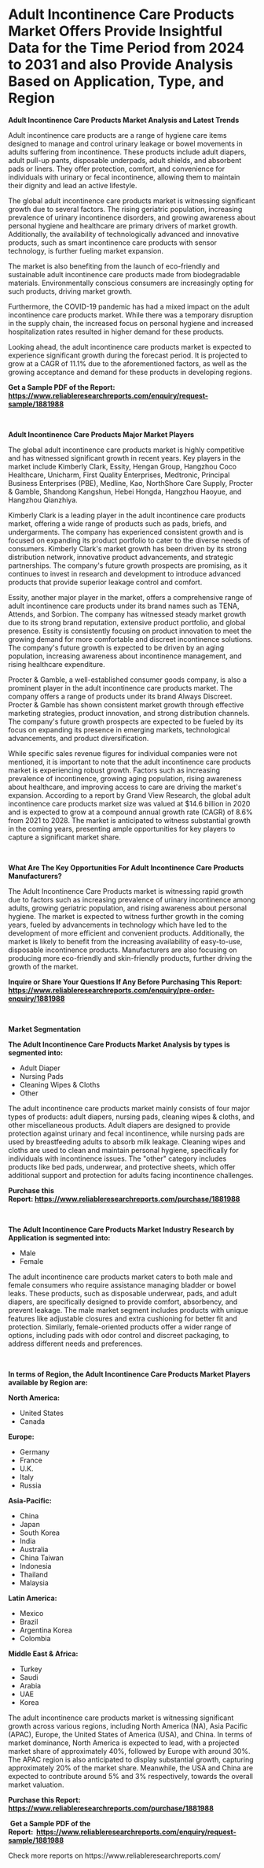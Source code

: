 <p><h1>Adult Incontinence Care Products Market Offers Provide Insightful Data for the Time Period from 2024 to 2031 and also Provide Analysis Based on Application, Type, and Region</h1></p><p><strong>Adult Incontinence Care Products Market Analysis and Latest Trends</strong></p>
<p><p>Adult incontinence care products are a range of hygiene care items designed to manage and control urinary leakage or bowel movements in adults suffering from incontinence. These products include adult diapers, adult pull-up pants, disposable underpads, adult shields, and absorbent pads or liners. They offer protection, comfort, and convenience for individuals with urinary or fecal incontinence, allowing them to maintain their dignity and lead an active lifestyle.</p><p>The global adult incontinence care products market is witnessing significant growth due to several factors. The rising geriatric population, increasing prevalence of urinary incontinence disorders, and growing awareness about personal hygiene and healthcare are primary drivers of market growth. Additionally, the availability of technologically advanced and innovative products, such as smart incontinence care products with sensor technology, is further fueling market expansion.</p><p>The market is also benefiting from the launch of eco-friendly and sustainable adult incontinence care products made from biodegradable materials. Environmentally conscious consumers are increasingly opting for such products, driving market growth.</p><p>Furthermore, the COVID-19 pandemic has had a mixed impact on the adult incontinence care products market. While there was a temporary disruption in the supply chain, the increased focus on personal hygiene and increased hospitalization rates resulted in higher demand for these products.</p><p>Looking ahead, the adult incontinence care products market is expected to experience significant growth during the forecast period. It is projected to grow at a CAGR of 11.1% due to the aforementioned factors, as well as the growing acceptance and demand for these products in developing regions.</p></p>
<p><strong>Get a Sample PDF of the Report:&nbsp; <a href="https://www.reliableresearchreports.com/enquiry/request-sample/1881988">https://www.reliableresearchreports.com/enquiry/request-sample/1881988</a></strong></p>
<p>&nbsp;</p>
<p><strong>Adult Incontinence Care Products Major Market Players</strong></p>
<p><p>The global adult incontinence care products market is highly competitive and has witnessed significant growth in recent years. Key players in the market include Kimberly Clark, Essity, Hengan Group, Hangzhou Coco Healthcare, Unicharm, First Quality Enterprises, Medtronic, Principal Business Enterprises (PBE), Medline, Kao, NorthShore Care Supply, Procter & Gamble, Shandong Kangshun, Hebei Hongda, Hangzhou Haoyue, and Hangzhou Qianzhiya.</p><p>Kimberly Clark is a leading player in the adult incontinence care products market, offering a wide range of products such as pads, briefs, and undergarments. The company has experienced consistent growth and is focused on expanding its product portfolio to cater to the diverse needs of consumers. Kimberly Clark's market growth has been driven by its strong distribution network, innovative product advancements, and strategic partnerships. The company's future growth prospects are promising, as it continues to invest in research and development to introduce advanced products that provide superior leakage control and comfort. </p><p>Essity, another major player in the market, offers a comprehensive range of adult incontinence care products under its brand names such as TENA, Attends, and Sorbion. The company has witnessed steady market growth due to its strong brand reputation, extensive product portfolio, and global presence. Essity is consistently focusing on product innovation to meet the growing demand for more comfortable and discreet incontinence solutions. The company's future growth is expected to be driven by an aging population, increasing awareness about incontinence management, and rising healthcare expenditure.</p><p>Procter & Gamble, a well-established consumer goods company, is also a prominent player in the adult incontinence care products market. The company offers a range of products under its brand Always Discreet. Procter & Gamble has shown consistent market growth through effective marketing strategies, product innovation, and strong distribution channels. The company's future growth prospects are expected to be fueled by its focus on expanding its presence in emerging markets, technological advancements, and product diversification.</p><p>While specific sales revenue figures for individual companies were not mentioned, it is important to note that the adult incontinence care products market is experiencing robust growth. Factors such as increasing prevalence of incontinence, growing aging population, rising awareness about healthcare, and improving access to care are driving the market's expansion. According to a report by Grand View Research, the global adult incontinence care products market size was valued at $14.6 billion in 2020 and is expected to grow at a compound annual growth rate (CAGR) of 8.6% from 2021 to 2028. The market is anticipated to witness substantial growth in the coming years, presenting ample opportunities for key players to capture a significant market share.</p></p>
<p>&nbsp;</p>
<p><strong>What Are The Key Opportunities For Adult Incontinence Care Products Manufacturers?</strong></p>
<p><p>The Adult Incontinence Care Products market is witnessing rapid growth due to factors such as increasing prevalence of urinary incontinence among adults, growing geriatric population, and rising awareness about personal hygiene. The market is expected to witness further growth in the coming years, fueled by advancements in technology which have led to the development of more efficient and convenient products. Additionally, the market is likely to benefit from the increasing availability of easy-to-use, disposable incontinence products. Manufacturers are also focusing on producing more eco-friendly and skin-friendly products, further driving the growth of the market.</p></p>
<p><strong>Inquire or Share Your Questions If Any Before Purchasing This Report: <a href="https://www.reliableresearchreports.com/enquiry/pre-order-enquiry/1881988">https://www.reliableresearchreports.com/enquiry/pre-order-enquiry/1881988</a></strong></p>
<p>&nbsp;</p>
<p><strong>Market Segmentation</strong></p>
<p><strong>The Adult Incontinence Care Products Market Analysis by types is segmented into:</strong></p>
<p><ul><li>Adult Diaper</li><li>Nursing Pads</li><li>Cleaning Wipes & Cloths</li><li>Other</li></ul></p>
<p><p>The adult incontinence care products market mainly consists of four major types of products: adult diapers, nursing pads, cleaning wipes & cloths, and other miscellaneous products. Adult diapers are designed to provide protection against urinary and fecal incontinence, while nursing pads are used by breastfeeding adults to absorb milk leakage. Cleaning wipes and cloths are used to clean and maintain personal hygiene, specifically for individuals with incontinence issues. The "other" category includes products like bed pads, underwear, and protective sheets, which offer additional support and protection for adults facing incontinence challenges.</p></p>
<p><strong>Purchase this Report:&nbsp;<a href="https://www.reliableresearchreports.com/purchase/1881988">https://www.reliableresearchreports.com/purchase/1881988</a></strong></p>
<p>&nbsp;</p>
<p><strong>The Adult Incontinence Care Products Market Industry Research by Application is segmented into:</strong></p>
<p><ul><li>Male</li><li>Female</li></ul></p>
<p><p>The adult incontinence care products market caters to both male and female consumers who require assistance managing bladder or bowel leaks. These products, such as disposable underwear, pads, and adult diapers, are specifically designed to provide comfort, absorbency, and prevent leakage. The male market segment includes products with unique features like adjustable closures and extra cushioning for better fit and protection. Similarly, female-oriented products offer a wider range of options, including pads with odor control and discreet packaging, to address different needs and preferences.</p></p>
<p>&nbsp;</p>
<p><strong>In terms of Region, the Adult Incontinence Care Products Market Players available by Region are:</strong></p>
<p>
    <p> <strong> North America: </strong>
        <ul>
            <li>United States</li>
            <li>Canada</li>
        </ul>
        </p> 
    <p> <strong> Europe: </strong>
        <ul>
            <li>Germany</li>
            <li>France</li>
            <li>U.K.</li>
            <li>Italy</li>
            <li>Russia</li>
        </ul>
        </p> 
    <p> <strong> Asia-Pacific: </strong>
        <ul>
            <li>China</li>
            <li>Japan</li>
            <li>South Korea</li>
            <li>India</li>
            <li>Australia</li>
            <li>China Taiwan</li>
            <li>Indonesia</li>
            <li>Thailand</li>
            <li>Malaysia</li>
        </ul>
        </p> 
    <p> <strong> Latin America: </strong>
        <ul>
            <li>Mexico</li>
            <li>Brazil</li>
            <li>Argentina Korea</li>
            <li>Colombia</li>
        </ul>
        </p> 
    <p> <strong> Middle East & Africa: </strong>
        <ul>
            <li>Turkey</li>
            <li>Saudi</li>
            <li>Arabia</li>
            <li>UAE</li>
            <li>Korea</li>
        </ul>
    </p>
    </p>
<p><p>The adult incontinence care products market is witnessing significant growth across various regions, including North America (NA), Asia Pacific (APAC), Europe, the United States of America (USA), and China. In terms of market dominance, North America is expected to lead, with a projected market share of approximately 40%, followed by Europe with around 30%. The APAC region is also anticipated to display substantial growth, capturing approximately 20% of the market share. Meanwhile, the USA and China are expected to contribute around 5% and 3% respectively, towards the overall market valuation.</p></p>
<p><strong>Purchase this Report: <a href="https://www.reliableresearchreports.com/purchase/1881988">https://www.reliableresearchreports.com/purchase/1881988</a></strong></p>
<p>&nbsp;<strong>Get a Sample PDF of the Report:&nbsp;&nbsp;<a href="https://www.reliableresearchreports.com/enquiry/request-sample/1881988">https://www.reliableresearchreports.com/enquiry/request-sample/1881988</a></strong></p>
<p><strong></strong></p>
<p>Check more reports on https://www.reliableresearchreports.com/</p>